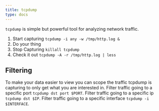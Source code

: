 ```yaml
---
title: tcpdump
type: docs
---
```


`tcpdump` is simple but powerful tool for analyzing network traffic.

1. Start capturing `tcpdump -i any -w /tmp/http.log &`
2. Do your thing
3. Stop Capturing `killall tcpdump`
4. Check it out `tcpdump -A -r /tmp/http.log | less`

## Filtering
To make your data easier to view you can scope the traffic tcpdump is capturing to only get what you are interested in.
Filter traffic going to a specific port `tcpdump dst port $PORT`.
Filter traffic going to a specific ip `tcpdump dst $IP`.
Filter traffic going to a specific interface `tcpdump -i $INTERFACE`.